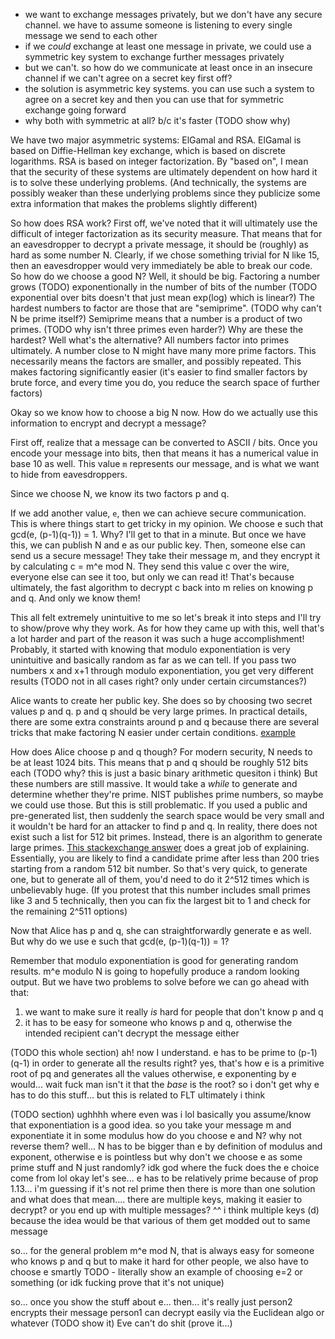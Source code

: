 - we want to exchange messages privately, but we don't have any secure channel. we have to assume someone is listening to every single message we send to each other
- if we *could* exchange at least one message in private, we could use a symmetric key system to exchange further messages privately
- but we can't. so how do we communicate at least once in an insecure channel if we can't agree on a secret key first off?
- the solution is asymmetric key systems. you can use such a system to agree on a secret key and then you can use that for symmetric exchange going forward
- why both with symmetric at all? b/c it's faster (TODO show why)

We have two major asymmetric systems: ElGamal and RSA. ElGamal is based on Diffie-Hellman key exchange, which is based on discrete logarithms. RSA is based on integer factorization.
By "based on", I mean that the security of these systems are ultimately dependent on how hard it is to solve these underlying problems. 
(And technically, the systems are possibly weaker than these underlying problems since they publicize some extra information that makes the problems slightly different)

So how does RSA work?
First off, we've noted that it will ultimately use the difficult of integer factorization as its security measure.
That means that for an eavesdropper to decrypt a private message, it should be (roughly) as hard as some number N.
Clearly, if we chose something trivial for N like 15, then an eavesdropper would very immediately be able to break our code.
So how do we choose a good N? 
Well, it should be big. Factoring a number grows (TODO) exponentionally in the number of bits of the number (TODO exponential over bits doesn't that just mean exp(log) which is linear?)
The hardest numbers to factor are those that are "semiprime". (TODO why can't N be prime itself?)
Semiprime means that a number is a product of two primes. (TODO why isn't three primes even harder?)
Why are these the hardest? Well what's the alternative? All numbers factor into primes ultimately. 
A number close to N might have many more prime factors. This necessarily means the factors are smaller, and possibly repeated.
This makes factoring significantly easier (it's easier to find smaller factors by brute force, and every time you do, you reduce the search space of further factors)

Okay so we know how to choose a big N now. How do we actually use this information to encrypt and decrypt a message?

First off, realize that a message can be converted to ASCII / bits. Once you encode your message into bits, then that means it has a numerical value in base 10 as well.
This value `m` represents our message, and is what we want to hide from eavesdroppers.

Since we choose N, we know its two factors p and q. 

If we add another value, `e`, then we can achieve secure communication.
This is where things start to get tricky in my opinion.
We choose e such that gcd(e, (p-1)(q-1)) = 1.
Why? I'll get to that in a minute. 
But once we have this, we can publish N and e as our public key. 
Then, someone else can send us a secure message! They take their message m, and they encrypt it by calculating c = m^e mod N.
They send this value c over the wire, everyone else can see it too, but only we can read it!
That's because ultimately, the fast algorithm to decrypt c back into m relies on knowing p and q. And only we know them!

This all felt extremely unintuitive to me so let's break it into steps and I'll try to show/prove why they work. 
As for how they came up with this, well that's a lot harder and part of the reason it was such a huge accomplishment!
Probably, it started with knowing that modulo exponentiation is very unintuitive and basically random as far as we can tell. 
If you pass two numbers x and x+1 through modulo exponentiation, you get very different results (TODO not in all cases right? only under certain circumstances?)

Alice wants to create her public key.
She does so by choosing two secret values p and q. p and q should be very large primes. In practical details, there are some extra constraints around p and q because there are several tricks that make factoring N easier under certain conditions. [example](https://crypto.stackexchange.com/questions/13113/how-can-i-find-the-prime-numbers-used-in-rsa)

How does Alice choose p and q though? For modern security, N needs to be at least 1024 bits. This means that p and q should be roughly 512 bits each (TODO why? this is just a basic binary arithmetic quesiton i think)
But these numbers are still massive. It would take a *while* to generate and determine whether they're prime.
NIST publishes prime numbers, so maybe we could use those. But this is still problematic. If you used a public and pre-generated list, 
then suddenly the search space would be very small and it wouldn't be hard for an attacker to find p and q. 
In reality, there does not exist such a list for 512 bit primes. Instead, there is an algorithm to generate large primes.
[This stackexchange answer](https://crypto.stackexchange.com/questions/1970/how-are-primes-generated-for-rsa) does a great job of explaining. 
Essentially, you are likely to find a candidate prime after less than 200 tries starting from a random 512 bit number. 
So that's very quick, to generate one, but to generate all of them, you'd need to do it 2^512 times which is unbelievably huge.
(If you protest that this number includes small primes like 3 and 5 technically, then you can fix the largest bit to 1 and check for the remaining 2^511 options)

Now that Alice has p and q, she can straightforwardly generate e as well. But why do we use e such that gcd(e, (p-1)(q-1)) = 1?

Remember that modulo exponentiation is good for generating random results. m^e modulo N is going to hopefully produce a random looking output.
But we have two problems to solve before we can go ahead with that:
1. we want to make sure it really *is* hard for people that don't know p and q
2. it has to be easy for someone who knows p and q, otherwise the intended recipient can't decrypt the message either

(TODO this whole section)
ah! now I understand. e has to be prime to (p-1)(q-1) in order to generate all the results right? 
yes, that's how e is a primitive root of pq and generates all the values
otherwise, e exponenting by e would... wait fuck man
isn't it that the *base* is the root? so i don't get why e has to do this stuff...
but this is related to FLT ultimately i think

(TODO section)
ughhhh where even was i lol
basically you assume/know that exponentiation is a good idea. so you take your message m and exponentiate it in some modulus
how do you choose e and N? why not reverse them? well... N has to be bigger than e by definition of modulus and exponent, otherwise e is pointless
but why don't we choose e as some prime stuff and N just randomly? idk
god where the fuck does the e choice come from lol
okay let's see... e has to be relatively prime because of prop 1.13... i'm guessing if it's not rel prime then there is more than one solution
and what does that mean.... there are multiple keys, making it easier to decrypt? or you end up with multiple messages? 
^^ i think multiple keys (d) because the idea would be that various of them get modded out to same message

so... for the general problem m^e mod N, that is always easy for someone who knows p and q
but to make it hard for other people, we also have to choose e smartly
TODO - literally show an example of choosing e=2 or something (or idk fucking prove that it's not unique)

so... once you show the stuff about e... then...
it's really just person2 encrypts their message
person1 can decrypt easily via the Euclidean algo or whatever (TODO show it)
Eve can't do shit (prove it...)
